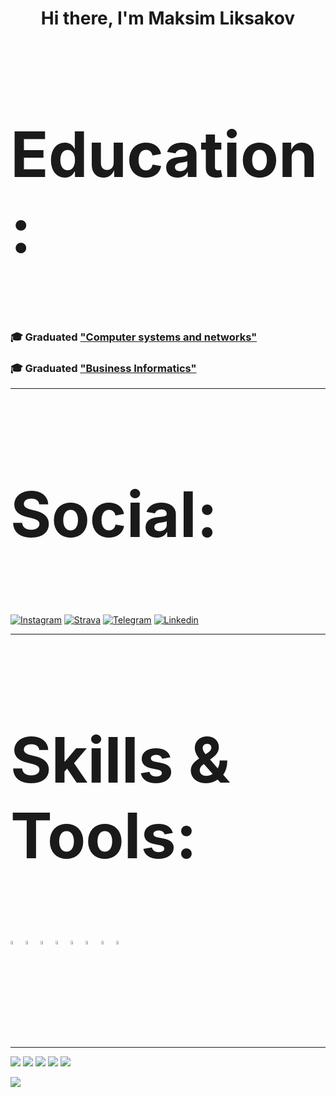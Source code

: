<h1 align="center">Hi there, I'm Maksim Liksakov</a> 

<h3 style="font-size:100px !important;">Education: </h3>
<h3 align="left"> 🎓 Graduated <a href="https://www.hse.ru/en/ma/system/">"Computer systems and networks"</a></h3>
<h3 align="left"> 🎓 Graduated <a href="https://www.hse.ru/en/ba/bi/">"Business Informatics" </a></h3>

---

<h3 style="font-size:100px !important;">Social: </h3>

[![Instagram](https://img.shields.io/badge/instagram-pink?logo=instagram)](https://www.instagram.com/licksuckoff/)
[![Strava](https://img.shields.io/badge/strava-orange?logo=strava)](https://www.strava.com/athletes/118950402)
[![Telegram](https://img.shields.io/badge/telegram-white?logo=telegram)](https://t.me/mlixakov)
[![Linkedin](https://img.shields.io/badge/linkedin-blue?logo=linkedin)](https://ru.linkedin.com/in/maksim-l-6bb822121)

---

<h3 style="font-size:100px !important;">Skills & Tools: </h3>

<p>
<code><img width="4%" src="https://www.vectorlogo.zone/logos/python/python-icon.svg"></code>
<code><img width="4%" src="https://www.svgrepo.com/show/355038/golang.svg"></code>
<code><img width="4%" src="https://upload.wikimedia.org/wikipedia/commons/6/6a/JavaScript-logo.png"></code>
<code><img width="4%" src="https://upload.wikimedia.org/wikipedia/commons/thumb/d/d5/CSS3_logo_and_wordmark.svg/1280px-CSS3_logo_and_wordmark.svg.png"></code>
<code><img width="4%" src="https://www.vectorlogo.zone/logos/w3_html5/w3_html5-icon.svg"></code>
<code><img width="4%" src="https://www.vectorlogo.zone/logos/docker/docker-tile.svg"></code>
<code><img width="4%" src="https://www.vectorlogo.zone/logos/git-scm/git-scm-icon.svg"></code>
<code><img width="4%" src="https://blog.jetbrains.com/wp-content/uploads/2019/01/pycharm_icon.svg"></code>

</p>

---

![](https://github-profile-summary-cards.vercel.app/api/cards/profile-details?username=maxim-lixakov&theme=solarized_dark)
![](https://github-profile-summary-cards.vercel.app/api/cards/most-commit-language?username=maxim-lixakov&theme=solarized_dark)
![](https://github-profile-summary-cards.vercel.app/api/cards/repos-per-language?username=maxim-lixakov&theme=solarized_dark)
![](https://github-profile-summary-cards.vercel.app/api/cards/stats?username=maxim-lixakov&theme=solarized_dark)
![](https://github-profile-summary-cards.vercel.app/api/cards/productive-time?username=maxim-lixakov&theme=solarized_dark)

![](https://komarev.com/ghpvc/?username=maxim-lixakov&color=ff69b4)
<!--
**maxim-lixakov/maxim-lixakov** is a ✨ _special_ ✨ repository because its `README.md` (this file) appears on your GitHub profile.

Here are some ideas to get you started:

- 🔭 I’m currently working on ...
- 🌱 I’m currently learning ...
- 👯 I’m looking to collaborate on ...
- 🤔 I’m looking for help with ...
- 💬 Ask me about ...
- 📫 How to reach me: ...
- 😄 Pronouns: ...
- ⚡ Fun fact: ...
-->
